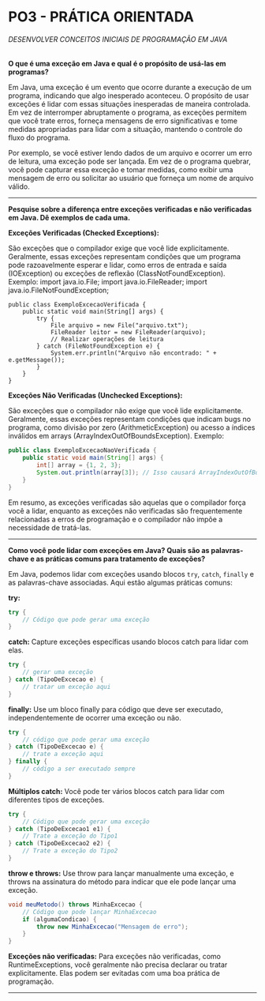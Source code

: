 # PO3 - PRÁTICA ORIENTADA 
###### DESENVOLVER CONCEITOS INICIAIS DE PROGRAMAÇÃO EM JAVA
**O que é uma exceção em Java e qual é o propósito de usá-las em programas?**

Em Java, uma exceção é um evento que ocorre durante a execução de um programa, indicando que algo inesperado aconteceu. O propósito de usar exceções é lidar com essas situações inesperadas de maneira controlada. Em vez de interromper abruptamente o programa, as exceções permitem que você trate erros, forneça mensagens de erro significativas e tome medidas apropriadas para lidar com a situação, mantendo o controle do fluxo do programa.

Por exemplo, se você estiver lendo dados de um arquivo e ocorrer um erro de leitura, uma exceção pode ser lançada. Em vez de o programa quebrar, você pode capturar essa exceção e tomar medidas, como exibir uma mensagem de erro ou solicitar ao usuário que forneça um nome de arquivo válido.<hr>

**Pesquise sobre a diferença entre exceções verificadas e não verificadas em Java. Dê exemplos de cada uma.** 

**Exceções Verificadas (Checked Exceptions):**

São exceções que o compilador exige que você lide explicitamente.
Geralmente, essas exceções representam condições que um programa pode razoavelmente esperar e lidar, como erros de entrada e saída (IOException) ou exceções de reflexão (ClassNotFoundException).
Exemplo:
    import java.io.File;
    import java.io.FileReader;
    import java.io.FileNotFoundException;
    
    public class ExemploExcecaoVerificada {
        public static void main(String[] args) {
            try {
                File arquivo = new File("arquivo.txt");
                FileReader leitor = new FileReader(arquivo);
                // Realizar operações de leitura
            } catch (FileNotFoundException e) {
                System.err.println("Arquivo não encontrado: " + e.getMessage());
            }
        }
    }
    

**Exceções Não Verificadas (Unchecked Exceptions):**

São exceções que o compilador não exige que você lide explicitamente.
Geralmente, essas exceções representam condições que indicam bugs no programa, como divisão por zero (ArithmeticException) ou acesso a índices inválidos em arrays (ArrayIndexOutOfBoundsException).
Exemplo:
```java
public class ExemploExcecaoNaoVerificada {
    public static void main(String[] args) {
        int[] array = {1, 2, 3};
        System.out.println(array[3]); // Isso causará ArrayIndexOutOfBoundsException
    }
}

```
Em resumo, as exceções verificadas são aquelas que o compilador força você a lidar, enquanto as exceções não verificadas são frequentemente relacionadas a erros de programação e o compilador não impõe a necessidade de tratá-las.<hr>
**Como você pode lidar com exceções em Java? Quais são as palavras-chave e as práticas comuns para tratamento de exceções?**

Em Java, podemos lidar com exceções usando blocos `try`, `catch`, `finally` e as palavras-chave associadas. Aqui estão algumas práticas comuns:

**try:**
```java
try {
    // Código que pode gerar uma exceção
}

```
**catch:** Capture exceções específicas usando blocos catch para lidar com elas.

```java
try {
    // gerar uma exceção
} catch (TipoDeExcecao e) {
    // tratar um exceção aqui
}

```
**finally:** Use um bloco finally para código que deve ser executado, independentemente de ocorrer uma exceção ou não.

```java
try {
    // código que pode gerar uma exceção
} catch (TipoDeExcecao e) {
    // trate a exceção aqui
} finally {
    // código a ser executado sempre
}

```
**Múltiplos catch:** Você pode ter vários blocos catch para lidar com diferentes tipos de exceções.

```java
try {
    // Código que pode gerar uma exceção
} catch (TipoDeExcecao1 e1) {
    // Trate a exceção do Tipo1
} catch (TipoDeExcecao2 e2) {
    // Trate a exceção do Tipo2
}

```
**throw e throws:** Use throw para lançar manualmente uma exceção, e throws na assinatura do método para indicar que ele pode lançar uma exceção.
```java
void meuMetodo() throws MinhaExcecao {
    // Código que pode lançar MinhaExcecao
    if (algumaCondicao) {
        throw new MinhaExcecao("Mensagem de erro");
    }
}

```
**Exceções não verificadas:** Para exceções não verificadas, como RuntimeExceptions, você geralmente não precisa declarar ou tratar explicitamente. Elas podem ser evitadas com uma boa prática de programação.<hr>



